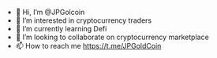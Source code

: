 - 👋 Hi, I’m @JPGolcoin
- 👀 I’m interested in cryptocurrency traders
- 🌱 I’m currently learning Defi
- 💞️ I’m looking to collaborate on cryptocurrency marketplace
- 📫 How to reach me https://t.me/JPGoldCoin

<!---
JPGolcoin/JPGolcoin is a ✨ special ✨ repository because its `README.md` (this file) appears on your GitHub profile.
You can click the Preview link to take a look at your changes.
--->
